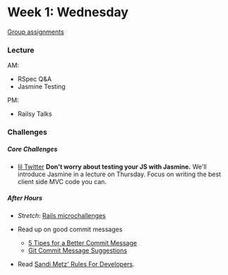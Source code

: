 # Week 1: Wednesday
[Group assignments](../../../wiki)

### Lecture

AM:
- RSpec Q&A
- Jasmine Testing

PM:
- Railsy Talks

### Challenges

##### Core Challenges

- [lil Twitter](../../../../lil-twitter-challenge) **Don't worry about testing your JS with Jasmine.** We'll introduce Jasmine in a lecture on Thursday. Focus on writing the best client side MVC code you can.

##### After Hours
- *Stretch*: [Rails microchallenges](../microchallenges/rails-microchallenges.md)

- Read up on good commit messages
    - [5 Tipes for a Better Commit Message](http://robots.thoughtbot.com/5-useful-tips-for-a-better-commit-message)
    - [Git Commit Message Suggestions](http://tbaggery.com/2008/04/19/a-note-about-git-commit-messages.html)
- Read [Sandi Metz' Rules For Developers](http://robots.thoughtbot.com/sandi-metz-rules-for-developers).


